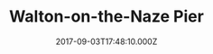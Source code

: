 ---
date: 2017-09-03T17:48:10.000Z
title: Walton-on-the-Naze Pier
latitude: 51.84659631744217
longitude: 1.2721866285776608
category: checkin
---